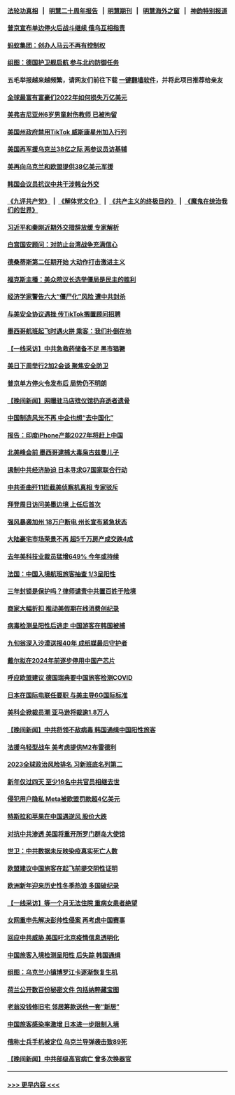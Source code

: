 #### [法轮功真相](https://github.com/gfw-breaker/truth/blob/master/README.md?t=0) &nbsp;&nbsp;|&nbsp;&nbsp; [明慧二十周年报告](https://github.com/gfw-breaker/mh-reports/blob/master/README.md?t=0) &nbsp;&nbsp;|&nbsp;&nbsp;[明慧期刊](https://github.com/gfw-breaker/mh-qikan) &nbsp;&nbsp;|&nbsp;&nbsp; [明慧海外之窗](https://github.com/gfw-breaker/mh-news/blob/master/README.md?t=0) &nbsp;&nbsp;|&nbsp;&nbsp; [神韵特别报道](https://github.com/gfw-breaker/mh-news/blob/master/shenyun.md?t=0)
#### [普京宣布单边停火后战斗继续 俄乌互相指责](../pages/nsc418/n13901618.md?t=01080043) 
#### [蚂蚁集团：创办人马云不再有控制权](../pages/nsc418/n13901432.md?t=01080043) 
#### [组图：德国护卫舰启航 参与北约防御任务](../pages/nsc418/n13900802.md?t=01080043) 
#### 五毛举报越来越频繁，请网友们前往下载 [一键翻墙软件](https://github.com/gfw-breaker/ssr-accounts)，并将此项目推荐给亲友
#### [全球最富有富豪们2022年如何损失万亿美元](../pages/nsc418/n13901065.md?t=01080043) 
#### [美弗吉尼亚州6岁男童射伤教师 已被拘留](../pages/nsc418/n13901205.md?t=01080043) 
#### [美国州政府禁用TikTok 威斯康星州加入行列](../pages/nsc418/n13901143.md?t=01080043) 
#### [美国再军援乌克兰38亿之际 两参议员访基辅](../pages/nsc418/n13900971.md?t=01080043) 
#### [美再向乌克兰和欧盟提供38亿美元军援](../pages/nsc418/n13901141.md?t=01080043) 
#### [韩国会议员抗议中共干涉韩台外交](../pages/nsc418/n13900978.md?t=01080043) 
#### [《九评共产党》](https://github.com/begood0513/9ping.md/blob/master/README.md) &nbsp;|&nbsp; [《解体党文化》](../../../../jtdwh.md/blob/master/README.md)  &nbsp;|&nbsp; [《共产主义的终极目的》](../../../../gczydzjmd.md/blob/master/README.md) &nbsp;|&nbsp; [《魔鬼在统治我们的世界》](../../../../mgztzwmdsj.md/blob/master/README.md) 
#### [习近平和秦刚近期外交措辞放缓 专家解析](../pages/nsc418/n13901079.md?t=01080043) 
#### [白宫国安顾问：对防止台湾战争充满信心](../pages/nsc418/n13901059.md?t=01080043) 
#### [德桑蒂斯第二任期开始 大动作打击激进主义](../pages/nsc418/n13900994.md?t=01080043) 
#### [福克斯主播：美众院议长选举僵局是民主的胜利](../pages/nsc418/n13901068.md?t=01080043) 
#### [经济学家警告六大“僵尸化”风险 遭中共封杀](../pages/nsc418/n13900799.md?t=01080043) 
#### [与美安全协议遇挫 传TikTok搁置顾问招聘](../pages/nsc418/n13900899.md?t=01080043) 
#### [墨西哥航班起飞时遇火拼 乘客：我们扑倒在地](../pages/nsc418/n13900990.md?t=01080043) 
#### [【一线采访】中共急救药储备不足 黑市猖獗](../pages/nsc418/n13900798.md?t=01080043) 
#### [美日下周举行2加2会谈 聚焦安全防卫](../pages/nsc418/n13900968.md?t=01080043) 
#### [普京单方停火令发布后 局势仍不明朗](../pages/nsc418/n13900816.md?t=01080043) 
#### [【晚间新闻】网曝驻马店殡仪馆扔弃逝者遗骨](../pages/nsc418/n13900753.md?t=01080043) 
#### [中国制造风光不再 中企也想“去中国化”](../pages/nsc418/n13900680.md?t=01080043) 
#### [报告：印度iPhone产能2027年将赶上中国](../pages/nsc418/n13900495.md?t=01080043) 
#### [北美峰会前 墨西哥逮捕大毒枭古兹曼儿子](../pages/nsc418/n13900443.md?t=01080043) 
#### [遏制中共经济胁迫 日本寻求G7国家联合行动](../pages/nsc418/n13900329.md?t=01080043) 
#### [中共歪曲歼11拦截美侦察机真相 专家驳斥](../pages/nsc418/n13900315.md?t=01080043) 
#### [拜登周日访问美墨边境 上任后首次](../pages/nsc418/n13900254.md?t=01080043) 
#### [强风暴袭加州 18万户断电 州长宣布紧急状态](../pages/nsc418/n13900208.md?t=01080043) 
#### [大陆豪宅市场荣景不再 超5千万房产成交跌4成](../pages/nsc418/n13900215.md?t=01080043) 
#### [去年美科技业裁员猛增649% 今年或持续](../pages/nsc418/n13900192.md?t=01080043) 
#### [法国：中国入境航班旅客抽查 1/3呈阳性](../pages/nsc418/n13900212.md?t=01080043) 
#### [三年封锁是保护吗？律师谴责中共置百姓于险境](../pages/nsc418/n13899964.md?t=01080043) 
#### [商家大幅折扣 推动美假期在线消费创纪录](../pages/nsc418/n13900170.md?t=01080043) 
#### [病毒检测呈阳性后逃走 中国游客在韩国被捕](../pages/nsc418/n13900160.md?t=01080043) 
#### [九旬翁深入沙漠送报40年 成纸媒最后守护者](../pages/nsc418/n13899814.md?t=01080043) 
#### [戴尔拟在2024年前逐步停用中国产芯片](../pages/nsc418/n13899696.md?t=01080043) 
#### [呼应欧盟建议 德国瑞典要中国旅客检测COVID](../pages/nsc418/n13900050.md?t=01080043) 
#### [日本在国际电联任要职 与美主导6G国际标准](../pages/nsc418/n13899963.md?t=01080043) 
#### [美科企掀裁员潮 亚马逊将裁逾1.8万人](../pages/nsc418/n13899783.md?t=01080043) 
#### [【晚间新闻】中共将领不敌病毒 韩国通缉中国阳性旅客](../pages/nsc418/n13899961.md?t=01080043) 
#### [法援乌轻型战车 美考虑提供M2布雷德利](../pages/nsc418/n13899738.md?t=01080043) 
#### [2023全球政治风险排名 习新班底名列第二](../pages/nsc418/n13899506.md?t=01080043) 
#### [新年仅过四天 至少16名中共官员相继去世](../pages/nsc418/n13899537.md?t=01080043) 
#### [侵犯用户隐私 Meta被欧盟罚款超4亿美元](../pages/nsc418/n13899482.md?t=01080043) 
#### [特斯拉和苹果在中国遇逆风 股价大跌](../pages/nsc418/n13899554.md?t=01080043) 
#### [对抗中共渗透 美国将重开所罗门群岛大使馆](../pages/nsc418/n13899530.md?t=01080043) 
#### [世卫：中共数据未反映染疫真实死亡人数](../pages/nsc418/n13899528.md?t=01080043) 
#### [欧盟建议中国旅客在起飞前提交阴性证明](../pages/nsc418/n13899536.md?t=01080043) 
#### [欧洲新年迎来历史性冬季热浪 多国破纪录](../pages/nsc418/n13899475.md?t=01080043) 
#### [【一线采访】等一个月无法住院 重病女患者绝望](../pages/nsc418/n13899201.md?t=01080043) 
#### [女网重申先解决彭帅性侵案 再考虑中国赛事](../pages/nsc418/n13899515.md?t=01080043) 
#### [回应中共威胁 美国吁北京疫情信息透明化](../pages/nsc418/n13899425.md?t=01080043) 
#### [中国旅客入境检测呈阳性 后失踪 韩国通缉](../pages/nsc418/n13899451.md?t=01080043) 
#### [组图：乌克兰小镇博罗江卡逐渐恢复生机](../pages/nsc418/n13899260.md?t=01080043) 
#### [荷兰公开数百份秘密文件 包括纳粹藏宝图](../pages/nsc418/n13899459.md?t=01080043) 
#### [老翁没钱修旧宅 邻居筹款送他一套“新居”](../pages/nsc418/n13898992.md?t=01080043) 
#### [中国旅客感染率激增 日本进一步限制入境](../pages/nsc418/n13899347.md?t=01080043) 
#### [俄称士兵手机被定位 乌克兰导弹袭击致89死](../pages/nsc418/n13899280.md?t=01080043) 
#### [【晚间新闻】中共部级高官病亡 曾多次换器官](../pages/nsc418/n13899167.md?t=01080043) 

----
#### [ >>> 更早内容 <<< ](../indexes/nsc418-earlier.md)
